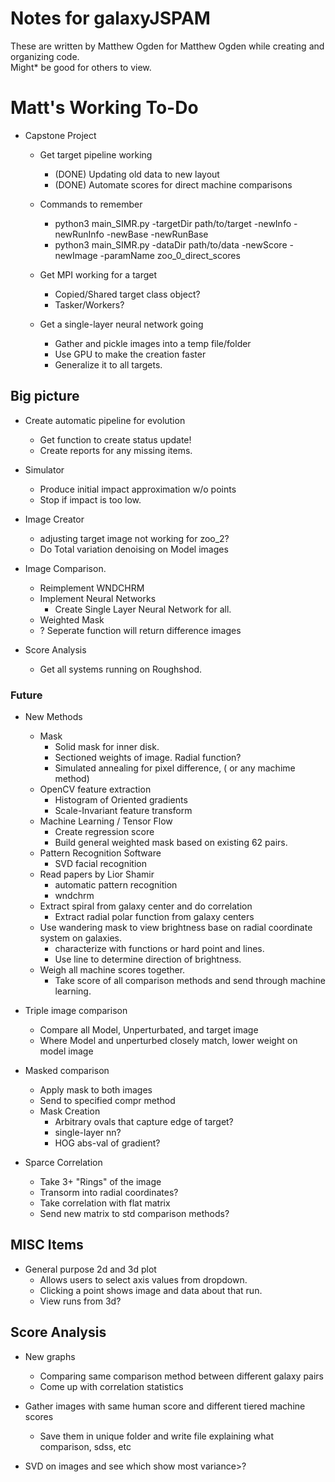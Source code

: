 # Notes for galaxyJSPAM
These are written by Matthew Ogden for Matthew Ogden while creating and organizing code.  
Might* be good for others to view.

# Matt's Working To-Do

- Capstone Project
    - Get target pipeline working
        - (DONE) Updating old data to new layout
        - (DONE) Automate scores for direct machine comparisons
    
    - Commands to remember
        - python3 main_SIMR.py -targetDir path/to/target -newInfo -newRunInfo -newBase -newRunBase 
        - python3 main_SIMR.py -dataDir path/to/data -newScore -newImage -paramName zoo_0_direct_scores
        
    - Get MPI working for a target
        - Copied/Shared target class object?
        - Tasker/Workers?
        
    - Get a single-layer neural network going
        - Gather and pickle images into a temp file/folder
        - Use GPU to make the creation faster
        - Generalize it to all targets.

## Big picture
- Create automatic pipeline for evolution
    - Get function to create status update!
    - Create reports for any missing items. 

- Simulator
    - Produce initial impact approximation w/o points
    - Stop if impact is too low.

- Image Creator
    - adjusting target image not working for zoo_2?
    - Do Total variation denoising on Model images

- Image Comparison.
    - Reimplement WNDCHRM
    - Implement Neural Networks
        - Create Single Layer Neural Network for all.
    - Weighted Mask
    - ? Seperate function will return difference images

- Score Analysis
    - Get all systems running on Roughshod.


### Future
- New Methods
    - Mask
      - Solid mask for inner disk.
      - Sectioned weights of image. Radial function?
      - Simulated annealing for pixel difference, ( or any machime method) 
    - OpenCV feature extraction
      - Histogram of Oriented gradients
      - Scale-Invariant feature transform
    - Machine Learning / Tensor Flow
      - Create regression score
      - Build general weighted mask based on existing 62 pairs.
    - Pattern Recognition Software
      - SVD facial recognition
    - Read papers by Lior Shamir
      - automatic pattern recognition
      - wndchrm 
    - Extract spiral from galaxy center and do correlation
      - Extract radial polar function from galaxy centers
    - Use wandering mask to view brightness base on radial coordinate system on galaxies. 
      - characterize with functions or hard point and lines. 
      - Use line to determine direction of brightness.
    - Weigh all machine scores together. 
      - Take score of all comparison methods and send through machine learning.

- Triple image comparison
	- Compare all Model, Unperturbated, and target image
	- Where Model and unperturbed closely match, lower weight on model image

- Masked comparison
    - Apply mask to both images 
    - Send to specified compr method 
    - Mask Creation 
        - Arbitrary ovals that capture edge of target? 
        - single-layer nn? 
        - HOG abs-val of gradient? 
  
- Sparce Correlation 
    - Take 3+ "Rings" of the image 
    - Transorm into radial coordinates? 
    - Take correlation with flat matrix 
    - Send new matrix to std comparison methods? 


## MISC Items
- General purpose 2d and 3d plot
  - Allows users to select axis values from dropdown. 
  - Clicking a point shows image and data about that run.
  - View runs from 3d? 

## Score Analysis
- New graphs
  - Comparing same comparison method between different galaxy pairs
  - Come up with correlation statistics

- Gather images with same human score and different tiered machine scores
  - Save them in unique folder and write file explaining what comparison, sdss, etc

- SVD on images and see which show most variance>? 

